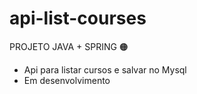 # api-list-courses
PROJETO JAVA + SPRING 🟠

- Api para listar cursos e salvar no Mysql
- Em desenvolvimento
